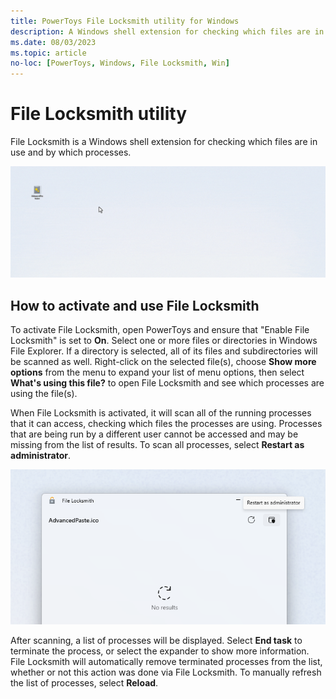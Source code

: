 ```yaml
---
title: PowerToys File Locksmith utility for Windows
description: A Windows shell extension for checking which files are in use and by which processes.
ms.date: 08/03/2023
ms.topic: article
no-loc: [PowerToys, Windows, File Locksmith, Win]
---
```


# File Locksmith utility

File Locksmith is a Windows shell extension for checking which files are in use and by which processes.

![File Locksmith Demo.](../images/powertoys-file-locksmith.gif)

## How to activate and use File Locksmith

To activate File Locksmith, open PowerToys and ensure that "Enable File Locksmith" is set to **On**. Select one or more files or directories in Windows File Explorer. If a directory is selected, all of its files and subdirectories will be scanned as well. Right-click on the selected file(s), choose **Show more options** from the menu to expand your list of menu options, then select **What's using this file?** to open File Locksmith and see which processes are using the file(s).

When File Locksmith is activated, it will scan all of the running processes that it can access, checking which files the processes are using. Processes that are being run by a different user cannot be accessed and may be missing from the list of results. To scan all processes, select **Restart as administrator**.

![Restart File Locksmith as administrator.](../images/powertoys-file-locksmith-restart-as-admin.png)

After scanning, a list of processes will be displayed. Select **End task** to terminate the process, or select the expander to show more information.
File Locksmith will automatically remove terminated processes from the list, whether or not this action was done via File Locksmith. To manually refresh the list of processes, select **Reload**.
